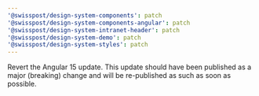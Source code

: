 ```yaml
---
'@swisspost/design-system-components': patch
'@swisspost/design-system-components-angular': patch
'@swisspost/design-system-intranet-header': patch
'@swisspost/design-system-demo': patch
'@swisspost/design-system-styles': patch
---
```


Revert the Angular 15 update. This update should have been published as a major (breaking) change and will be re-published as such as soon as possible.
